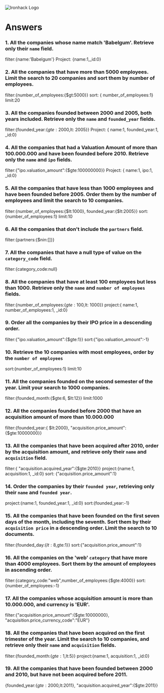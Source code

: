 ![Ironhack Logo](https://i.imgur.com/1QgrNNw.png)

# Answers

### 1. All the companies whose name match 'Babelgum'. Retrieve only their `name` field.

<!-- Your Code Goes Here -->

filter:{name:'Babelgum'}
Project: {name:1,\_id:0}

### 2. All the companies that have more than 5000 employees. Limit the search to 20 companies and sort them by **number of employees**.

<!-- Your Code Goes Here -->

filter:{number_of_employees:{$gt:5000}}
sort: { number_of_employees:1}
limit:20

### 3. All the companies founded between 2000 and 2005, both years included. Retrieve only the `name` and `founded_year` fields.

<!-- Your Code Goes Here -->

filter:{founded_year:{$gte:2000,$lt: 2005}}
Project: { name:1, founded_year:1, \_id:0}

### 4. All the companies that had a Valuation Amount of more than 100.000.000 and have been founded before 2010. Retrieve only the `name` and `ipo` fields.

<!-- Your Code Goes Here -->

filter:{"ipo.valuation_amount":{$gte:100000000}}
Project: { name:1, ipo:1, \_id:0}

### 5. All the companies that have less than 1000 employees and have been founded before 2005. Order them by the number of employees and limit the search to 10 companies.

<!-- Your Code Goes Here -->

filter:{number_of_employees:{$lt:1000}, founded_year:{$lt:2005}}
sort: {number_of_employees:1}
limit:10

### 6. All the companies that don't include the `partners` field.

<!-- Your Code Goes Here -->

filter:{partners:{$nin:[]}}

### 7. All the companies that have a null type of value on the `category_code` field.

<!-- Your Code Goes Here -->

filter:{category_code:null}

### 8. All the companies that have at least 100 employees but less than 1000. Retrieve only the `name` and `number of employees` fields.

<!-- Your Code Goes Here -->

filter:{number_of_employees:{$gte:100,$lt: 1000}}
project:{ name:1, number_of_employees:1, \_id:0}

### 9. Order all the companies by their IPO price in a descending order.

<!-- Your Code Goes Here -->

filter:{"ipo.valuation_amount":{$gte:1}}
sort:{"ipo.valuation_amount":-1}

### 10. Retrieve the 10 companies with most employees, order by the `number of employees`

<!-- Your Code Goes Here -->

sort:{number_of_employees:1}
limit:10

### 11. All the companies founded on the second semester of the year. Limit your search to 1000 companies.

<!-- Your Code Goes Here -->

filter:{founded_month:{$gte:6, $lt:12}}
limit:1000

### 12. All the companies founded before 2000 that have an acquisition amount of more than 10.000.000

<!-- Your Code Goes Here -->

filter:{founded_year:{ $lt:2000}, "acquisition.price_amount":{$gte:10000000}}

### 13. All the companies that have been acquired after 2010, order by the acquisition amount, and retrieve only their `name` and `acquisition` field.

<!-- Your Code Goes Here -->

filter:{ "acquisition.acquired_year":{$gte:2010}}
project:{name:1, acquisition:1, \_id:0}
sort: {"acquisition.price_amount":1}

### 14. Order the companies by their `founded year`, retrieving only their `name` and `founded year`.

<!-- Your Code Goes Here -->

project:{name:1, founded_year:1, \_id:0}
sort:{founded_year:-1}

### 15. All the companies that have been founded on the first seven days of the month, including the seventh. Sort them by their `acquisition price` in a descending order. Limit the search to 10 documents.

<!-- Your Code Goes Here -->

filter:{founded_day:{$lt:8,$gte:1}}
sort:{"acquisition.price_amount":1}

### 16. All the companies on the 'web' `category` that have more than 4000 employees. Sort them by the amount of employees in ascending order.

<!-- Your Code Goes Here -->

filter:{category_code:"web",number_of_employees:{$gte:4000}}
sort:{number_of_employees:-1}

### 17. All the companies whose acquisition amount is more than 10.000.000, and currency is 'EUR'.

<!-- Your Code Goes Here -->

filter:{"acquisition.price_amount":{$gte:10000000}, "acquisition.price_currency_code":"EUR"}

### 18. All the companies that have been acquired on the first trimester of the year. Limit the search to 10 companies, and retrieve only their `name` and `acquisition` fields.

<!-- Your Code Goes Here -->

filter:{founded_month:{$gte:1,$lt:5}}
project:{name:1, acquisition:1, \_id:0}

### 19. All the companies that have been founded between 2000 and 2010, but have not been acquired before 2011.

<!-- Your Code Goes Here -->

{founded_year:{$gte:2000,$lt:2011}, "acquisition.acquired_year":{$gte:2011}}
